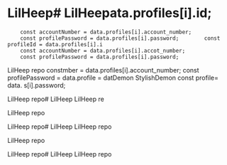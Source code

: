 # LilHeep# LilHeepata.profiles[i].id;
        const accountNumber = data.profiles[i].account_number;
        const profilePassword = data.profiles[i].password;        const profileId = data.profiles[i].i
        const accountNumber = data.profiles[i].accot_number;
        const profilePassword = data.profiles[i].password;
LilHeep repo        constmber = data.profiles[i].account_number;
        const profilePassword = data.profile = datDemon
StylishDemon        const profile= data.
s[i].password;


LilHeep repo# LilHeep
LilHeep re




LilHeep repo

LilHeep repo# LilHeep
LilHeep repo


LilHeep repo

LilHeep repo# LilHeep
LilHeep repo

